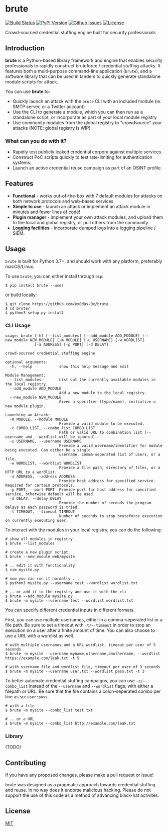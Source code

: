 # brute

[![Build Status](https://img.shields.io/github/workflow/status/ex0dus-0x/brute/CI/master)](https://github.com/ex0dus-0x/brute/actions?query=workflow%3ACI)
[![PyPI Version](https://badge.fury.io/py/brute.svg)](https://badge.fury.io/py/brute)
[![Github Issues](https://img.shields.io/github/issues/ex0dus-0x/brute.svg)](https://github.com/ex0dus-0x/brute/issues)
[![License](https://img.shields.io/badge/license-MIT-blue.svg)](https://codemuch.tech/license.txt)


Crowd-sourced credential stuffing engine built for security professionals

## Introduction

__brute__ is a Python-based library framework and engine that enables security professionals to rapidly construct bruteforce / credential stuffing attacks. It features both a multi-purpose command-line application (`brute`), and a software library that can be used in tandem to quickly generate standalone module scripts for attack.

You can use __brute__ to:

* Quickly launch an attack with the `brute` CLI with an included module (ie. SMTP server, or a Twitter account)
* Use the CLI to generate a module, which you can then run as a standalone script, or incorporate as part of your local module registry
* Use community modules from the global registry to "crowdsource" your attacks (NOTE: global registry is WIP)

### What can you do with it?

* Rapidly test publicly leaked credential corpora against multiple services.
* Construct PoC scripts quickly to test rate-limiting for authentication systems.
* Launch an active credential reuse campaign as part of an OSINT profile.

## Features

* __Functional__ - works out-of-the-box with 7 default modules for attacks on both network protocols and web-based services
* __Simple to use__ - launch an attack or implement an attack module in minutes and fewer lines of code!
* __Plugin manager__ - implement your own attack modules, and upload them to the local and global registry, or pull others from the community.
* __Logging facilities__ - incorporate dumped logs into a logging pipeline / SIEM.

## Usage

`brute` is built for Python 3.7+, and should work with any platform, preferably macOS/Linux.

To use `brute`, you can either install through `pip`:

```
$ pip install brute --user
```

or build locally:

```
$ git clone https://github.com/ex0dus-0x/brute
$ cd brute/
$ python3 setup.py install
```

### CLI Usage

```
usage: brute [-h] [--list_modules] [--add_module ADD_MODULE] [--new_module NEW_MODULE] [-m MODULE] [-u USERNAME] [-w WORDLIST]
             [-a ADDRESS] [-p PORT] [-d DELAY]

crowd-sourced credential stuffing engine

optional arguments:
  -h, --help            show this help message and exit

Module Management:
  --list_modules        List out the currently available modules in the local registry.
  --add_module ADD_MODULE
                        Add a new module to the local registry.
  --new_module NEW_MODULE
                        Given a specifier (type/name), initialize a new module plugin.

Launching an Attack:
  -m MODULE, --module MODULE
                        Provide a valid module to be executed.
  -c COMBO_LIST, --combo_list COMBO_LIST
                        Path or valid URL to combination list (--username and --wordlist will be ignored).
  -u USERNAME, --username USERNAME
                        Provide a valid username/identifier for module being executed. Can either be a single
                        username, comma-seperated list of users, or a file.
  -w WORDLIST, --wordlist WORDLIST
                        Provide a file path, directory of files, or a HTTP URL to a wordlist.
  -a ADDRESS, --address ADDRESS
                        Provide host address for specified service. Required for certain protocols.
  -p PORT, --port PORT  Provide port for host address for specified service, otherwise default will be used.
  -d DELAY, --delay DELAY
                        Provide the number of seconds the program delays as each password is tried.
  -t TIMEOUT, --timeout TIMEOUT
                        Number of seconds to stop bruteforce execution on currently executing user.
```

To interact with the modules in your local registry, you can do the following:

```
# show all modules in registry
$ brute --list_modules

# create a new plugin script
$ brute --new_module web/mysite

# .. edit it with functionality
$ vim mysite.py

# now you can run it normally ...
$ python3 mysite.py --username test --wordlist wordlist.txt

# .. or add it to the registry and use it with the cli
$ brute --add_module mysite.py
$ brute -m mysite --username test --wordlist wordlist.txt
```

You can specify different credential inputs in different formats.

First, you can use multiple usernames, either in a comma-seperated list or a file path. Be
sure to set a timeout with `-t/--timeout` in order to stop an execution on a user after
a finite amount of time. You can also choose to use a URL with a wordlist as well.

```
# with multiple usernames and a URL wordlist, timeout per user of 5 seconds
$ brute -m mysite --username myname,othername,anothername, --wordlist https://example.com/leak.txt -t 5

# with username file and wordlist file, timeout per user of 3 seconds
$ brute -m mysite --username user.txt --wordlist pass.txt -t 3
```

To better automate credential stuffing campaigns, you can use `-c/--combo_list` instead
of the `--username` and `--wordlist` flags, with either a filepath or URL. Be sure that the file
contains a colon-seperated combo per line as so: `user:pass`.

```
# with a file
$ brute -m mysite --combo_list test.txt

# .. or a URL
$ brute -m mysite --combo_list http://example.com/leak.txt
```

### Library

(TODO)

## Contributing

If you have any proposed changes, please make a pull request or issue!

brute was designed as a pragmatic approach towards credential stuffing and reuse. In no way does it endorse malicious hacking. Please do not support the use of this code as a method of advancing black-hat activites.

## License

[MIT](https://codemuch.tech/license.txt)
